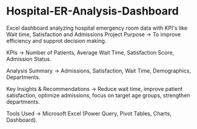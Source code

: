 # Hospital-ER-Analysis-Dashboard
Excel dashboard analyzing hospital emergency room data with KPI's like Wait time, Satisfaction and Admissions
Project Purpose
→ To improve efficiency and supprot decision making.

KPIs
→ Number of Patients, Average Wait Time, Satisfaction Score, Admission Status.

Analysis Summary
→ Admissions, Satisfaction, Wait Time, Demographics, Departments.

Key Insights & Recommendations
→ Reduce wait time, improve patient satisfaction, optimize admissions, focus on target age groups, strengthen departments.

Tools Used 
→ Microsoft Excel (Power Query, Pivot Tables, Charts, Dashboard).

